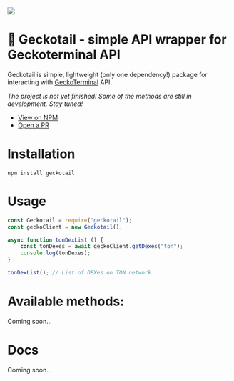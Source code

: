 <img src="https://i.imgur.com/4ConjzG.png">

# 🦎 Geckotail - simple API wrapper for Geckoterminal API

Geckotail is simple, lightweight (only one dependency!) package for interacting with [GeckoTerminal](https://geckoterminal.com/) API. 

*The project is not yet finished! Some of the methods are still in development. Stay tuned!*

- [View on NPM](https://www.npmjs.com/package/geckotail)
- [Open a PR](https://github.com/xooolod/Geckotail/pulls)

# Installation

`npm install geckotail`

# Usage

```js
const Geckotail = require("geckotail");
const geckoClient = new Geckotail();

async function tonDexList () {
    const tonDexes = await geckoClient.getDexes("ton"); 
    console.log(tonDexes); 
}

tonDexList(); // List of DEXes on TON network
```

# Available methods:

Coming soon...

# Docs

Coming soon...